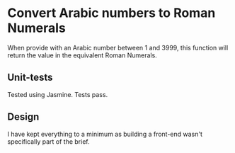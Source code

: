 # Convert Arabic numbers to Roman Numerals

When provide with an Arabic number between 1 and 3999, this function will return the value in the equivalent Roman Numerals.

## Unit-tests

Tested using Jasmine. Tests pass.

## Design

I have kept everything to a minimum as building a front-end wasn't specifically part of the brief.
